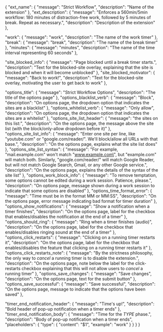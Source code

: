 {
  "ext_name": {
    "message": "Strict Workflow",
    "description": "Name of the extension"
  },
  "ext_description": {
    "message": "Enforces a 560min/5min workflow: 180 minutes of distraction-free work, followed by 5 minutes of break. Repeat as necessary.",
    "description": "Description of the extension"
  },
  
  "work": {
    "message": "work",
    "description": "The name of the work timer"
  },
  "break": {
    "message": "break",
    "description": "The name of the break timer"
  },
  "minutes": {
    "message": "minutes",
    "description": "The name of the time interval representing 60 seconds"
  },
  
  "site_blocked_info": {
    "message": "Page blocked until a break timer starts.",
    "description": "Text for the blocked-site overlay, explaining that the site is blocked and when it will become unblocked"
  },
  "site_blocked_motivator": {
    "message": "Back to work!",
    "description": "Text for the blocked-site overlay, motivating the user to get back to work"
  },
  
  "options_title": {
    "message": "Strict Workflow Options",
    "description": "The title of the options page"
  },
  "options_blacklist_verb": {
    "message": "Block",
    "description": "On options page, the dropdown option that indicates the sites are a blacklist"
  },
  "options_whitelist_verb": {
    "message": "Only allow",
    "description": "On options page, the dropdown option that indicates the sites are a whitelist"
  },
  "options_site_list_header": {
    "message": "the sites on this list:",
    "description": "On the options page, the message above the site list (with the block/only-allow dropdown before it)"
  },
  "options_site_list_info": {
    "message": "Enter one site per line, like \"youtube.com\" or \"google.com/reader/\". We'll block/allow all URLs with that base.",
    "description": "On the options page, explains what the site list does"
  },
  "options_site_list_syntax": {
    "message": "For example, \"mail.example.com\" won't match \"www.example.com\", but \"example.com\" will match both. Similarly, \"google.com/reader/\" will match Google Reader, but will not match Google Search, Gmail, or any other Google service.",
    "description": "On the options page, explains the details of the syntax of the site list"
  },
  "options_work_block_info": {
    "message": "To remove temptation, some options cannot be edited during a work session. Patience, please.",
    "description": "On options page, message shown during a work session to indicate that some options are disabled"
  },
  "options_time_format_error": {
    "message": "Time must be in the format MM or MM:SS",
    "description": "On the options page, error message indicating bad format for timer duration"
  },
  "options_show_notifications": {
    "message": "Show a notification when a timer finishes",
    "description": "On the options page, label for the checkbox that enables/disables the notification at the end of a timer"
  },
  "options_should_ring": {
    "message": "Ring when a timer finishes (audio)",
    "description": "On the options page, label for the checkbox that enables/disables ringing sound at the end of a timer"
  },
  "options_click_restarts": {
    "message": "Clicking on a running timer restarts it",
    "description": "On the options page, label for the checkbox that enables/disables the feature that clicking on a running timer restarts it"
  },
  "options_click_restarts_note": {
    "message": "By the strictness philosophy, the only way to <em>cancel</em> a running timer is to disable the extension.",
    "description": "On the options page, note below the label for the click-restarts checkbox explaining that this will not allow users to *cancel* a running timer"
  },
  "options_save_changes": {
    "message": "Save changes",
    "description": "On the options page, text for the submit button"
  },
  "options_save_successful": {
    "message": "Save successful",
    "description": "On the options page, message to indicate that the options have been saved"
  },
  
  "timer_end_notification_header": {
    "message": "Time's up!",
    "description": "Bold header of pop-up notification when a timer ends"
  },
  "timer_end_notification_body": {
    "message": "Time for the $TYPE$ phase.",
    "description": "Body of pop-up notification when a timer ends",
    "placeholders": {
      "type": {
        "content": "$1",
        "example": "work"
      }
    }
  }
}
